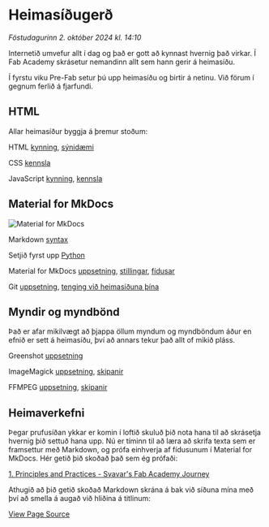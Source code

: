 # Heimasíðugerð

*Föstudagurinn 2. október 2024 kl. 14:10*

Internetið umvefur allt í dag og það er gott að kynnast hvernig það virkar. Í Fab Academy skrásetur nemandinn allt sem hann gerir á heimasíðu.

Í fyrstu viku Pre-Fab setur þú upp heimasíðu og birtir á netinu. Við förum í gegnum ferlið á fjarfundi.

## HTML

Allar heimasíður byggja á þremur stoðum:

HTML [kynning](https://www.w3schools.com/html/html_intro.asp), [sýnidæmi](https://www.w3schools.com/html/html_basic.asp)

CSS [kennsla](https://www.w3schools.com/css/)

JavaScript [kynning](https://www.w3schools.com/js/js_intro.asp), [kennsla](https://www.w3schools.com/js/DEFAULT.asp)

## Material for MkDocs

![Material for MkDocs](https://fabacademy.org/2023/labs/isafjordur/students/svavar-konradsson/assignments/images/material.png)

Markdown [syntax](https://www.markdownguide.org/basic-syntax/)

Setjið fyrst upp [Python](https://www.python.org/)

Material for MkDocs [uppsetning](https://squidfunk.github.io/mkdocs-material/getting-started/), [stillingar](https://squidfunk.github.io/mkdocs-material/setup/), [fídusar](https://squidfunk.github.io/mkdocs-material/reference/)

Git [uppsetning](https://git-scm.com/), [tenging við heimasíðuna þína](https://fabacademy.org/2023/labs/isafjordur/students/svavar-konradsson/assignments/week01.html#git-setup)

## Myndir og myndbönd 

Það er afar mikilvægt að þjappa öllum myndum og myndböndum áður en efnið er sett á heimasíðu, því að annars tekur það allt of mikið pláss.

Greenshot [uppsetning](https://getgreenshot.org/)

ImageMagick [uppsetning](https://imagemagick.org/index.php), [skipanir](https://fabacademy.org/2023/labs/isafjordur/students/svavar-konradsson/assignments/week01.html#image-compression-for-the-web)

FFMPEG [uppsetning](https://www.ffmpeg.org/), [skipanir](http://academy.cba.mit.edu/classes/computer_design/video.html)

## Heimaverkefni

Þegar prufusíðan ykkar er komin í loftið skuluð þið nota hana til að skrásetja hvernig þið settuð hana upp. Nú er tíminn til að læra að skrifa texta sem er framsettur með Markdown, og prófa einhverja af fídusunum í Material for MkDocs. Hér getið þið skoðað það sem ég prófaði:

[1. Principles and Practices - Svavar's Fab Academy Journey](https://fabacademy.org/2023/labs/isafjordur/students/svavar-konradsson/assignments/week01.html)

Athugið að þið getið skoðað Markdown skrána á bak við síðuna mína með því að smella á augað við hliðina á titlinum:

[View Page Source](images/view-source.png)